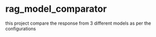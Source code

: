 # rag_model_comparator
this project compare the response from 3 different models as per the configurations
